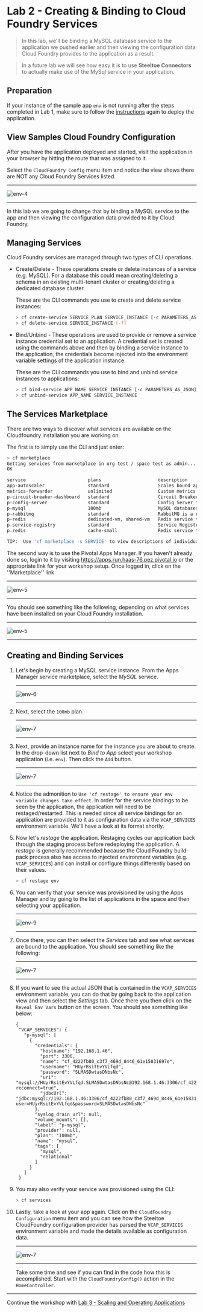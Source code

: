 # Lab 2 - Creating & Binding to Cloud Foundry Services

>In this lab, we'll be binding a MySQL database service to the application we pushed earlier and then viewing the configuration data Cloud Foundry provides to the application as a result. 

>In a future lab we will see how easy it is to use __Steeltoe Connectors__ to actually make use of the MySql service in your application.

## Preparation

If your instance of the sample app `env` is not running after the steps completed in Lab 1, make sure to follow the [instructions](../Lab01/README.md) again to deploy the application.

## View Samples Cloud Foundry Configuration

After you have the application deployed and started, visit the application in your browser by hitting the route that was assigned to it.  

Select the `CloudFoundry Config` menu item and notice the view shows there are NOT any Cloud Foundry Services listed.

   ---

   ![env-4](../Common/images/lab-02-cloudfoundry-config.png)

   ---

In this lab we are going to change that by binding a MySQL service to the app and then viewing the configuration data provided to it by Cloud Foundry.

## Managing Services

Cloud Foundry services are managed through two types of CLI operations.

* Create/Delete - These operations create or delete instances of a service (e.g. MySQL). For a database this could mean creating/deleting a schema in an existing multi-tenant cluster or creating/deleting a dedicated database cluster. 

  These are the CLI commands you use to create and delete service instances:

  ```bash
  > cf create-service SERVICE_PLAN SERVICE_INSTANCE [-c PARAMETERS_AS_JSON] [-t TAGS]
  > cf delete-service SERVICE_INSTANCE [-f]
  ```

* Bind/Unbind - These operations are used to provide or remove a service instance credential set to an application. A credential set is created using the commands above and then by binding a service instance to the application, the credentials become injected into the environment variable settings of the application instance.

   These are the CLI commands you use to bind and unbind service instances to applications:

  ```bash
  > cf bind-service APP_NAME SERVICE_INSTANCE [-c PARAMETERS_AS_JSON]
  > cf unbind-service APP_NAME SERVICE_INSTANCE
  ```

## The Services Marketplace

There are two ways to discover what services are available on the Cloudfoundry installation you are working on.

The first is to simply use the CLI and just enter:

```bash
> cf marketplace
Getting services from marketplace in org test / space test as admin...
OK

service                       plans                     description
app-autoscaler                standard                  Scales bound applications in response to load
metrics-forwarder             unlimited                 Custom metrics service
p-circuit-breaker-dashboard   standard                  Circuit Breaker Dashboard for Spring Cloud Applications
p-config-server               standard                  Config Server for Spring Cloud Applications
p-mysql                       100mb                     MySQL databases on demand
p-rabbitmq                    standard                  RabbitMQ is a robust and scalable high-performance multi-protocol messaging broker.
p-redis                       dedicated-vm, shared-vm   Redis service to provide pre-provisioned instances configured as a datastore, running on a shared or dedicated VM.
p-service-registry            standard                  Service Registry for Spring Cloud Applications
p.redis                       cache-small               Redis service to provide on-demand dedicated instances configured as a cache.

TIP:  Use 'cf marketplace -s SERVICE' to view descriptions of individual plans of a given service.
```

The second way is to use the Pivotal Apps Manager. If you haven't already done so, login to it by visiting https://apps.run.haas-76.pez.pivotal.io or the appropriate link for your workshop setup. Once logged in, click on the ''Marketplace'' link

---

  ![env-5](../Common/images/lab-mkt-link.png)

---

You should see something like the following, depending on what services have been installed on your Cloud Foundry installation.

---

  ![env-5](../Common/images/lab-marketplace.png)

---

## Creating and Binding Services

1. Let's begin by creating a MySQL service instance. From the Apps Manager service marketplace, select the  _MySQL_ service.

   ---

     ![env-6](../Common/images/lab-mysql.png)

   ---

1. Next, select the `100mb` plan.

   ---

     ![env-7](../Common/images/lab-mysql2.png)

   ---

1. Next, provide an instance name for the instance you are about to create. In the drop-down list next to _Bind to App_ select your workshop application (i.e. `env`). Then click the `Add` button.

   ---

    ![env-7](../Common/images/lab-mysql3.png)

   ---

1. Notice the admonition to `Use 'cf restage' to ensure your env variable changes take effect`. In order for the service bindings to be seen by the application, the application will need to be restaged/restarted. This is needed since all service bindings for an application are provided to it as configuration data via the `VCAP_SERVICES` environment variable.  We'll have a look at its format shortly.

1. Now let's _restage_ the application. Restaging cycles our application back through the staging process before redeploying the application. A _restage_ is generally recommended because the Cloud Foundry build-pack process also has access to injected environment variables (e.g. `VCAP_SERVICES`) and can install or configure things differently based on their values.

   ```bash
   > cf restage env
   ```

1. You can verify that your service was provisioned by using the Apps Manager and by going to the list of applications in the space and then selecting your application.

   ---

    ![env-9](../Common/images/lab-mysql5.png)

   ---

1. Once there, you can then select the _Services_ tab and see what services are bound to the application. You should see something like the following:

   ---

    ![env-7](../Common/images/lab-mysql4.png)

   ---

1. If you want to see the actual JSON that is contained in the `VCAP_SERVICES` environment variable, you can do that by going back to the application view and then select the _Settings_ tab. Once there you then click on the `Reveal Env Vars` button on the screen. You should see something like below:

   ```text
   {
    "VCAP_SERVICES": {
      "p-mysql": [
        {
          "credentials": {
            "hostname": "192.168.1.46",
            "port": 3306,
            "name": "cf_4222fb80_c3f7_469d_8446_61e15831697e",
            "username": "HUyrRsitEvYVLfqd",
            "password": "SLMASDwtasDNbsNc",
            "uri": "mysql://HUyrRsitEvYVLfqd:SLMASDwtasDNbsNc@192.168.1.46:3306/cf_4222fb80_c3f7_469d_8446_61e15831697e?reconnect=true",
            "jdbcUrl": "jdbc:mysql://192.168.1.46:3306/cf_4222fb80_c3f7_469d_8446_61e15831697e?user=HUyrRsitEvYVLfqd&password=SLMASDwtasDNbsNc"
          },
          "syslog_drain_url": null,
          "volume_mounts": [],
          "label": "p-mysql",
          "provider": null,
          "plan": "100mb",
          "name": "mysql",
          "tags": [
            "mysql",
            "relational"
          ]
        }
      ]
    }
   ```

1. You may also verify your service was provisioned using the CLI:

   ```bash
   > cf services
   ```

1. Lastly, take a look at your app again. Click on the ``CloudFoundry Configuration`` menu item and you can see how the Steeltoe CloudFoundry configuration provider has parsed the ``VCAP_SERVICES`` environment variable and made the details available as configuration data.

   ---

    ![env-7](../Common/images/lab-app-db.png)

   ---

   Take some time and see if you can find in the code how this is accomplished. Start with the ``CloudFoundryConfig()`` action in the ``HomeController``.
---
Continue the workshop with [Lab 3 - Scaling and Operating Applications](Lab03/README.md)